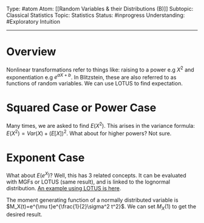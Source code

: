 Type: #atom
Atom: [[Random Variables & their Distributions (B)]]
Subtopic: Classical Statistics
Topic: Statistics
Status: #inprogress 
Understanding: #Exploratory Intuition

----
# Overview 

Nonlinear transformations refer to things like: raising to a power e.g $X^2$ and exponentiation e.g $e^{aX+b}$. In Blitzstein, these are also referred to as functions of random variables. We can use LOTUS to find expectation.

# Squared Case or Power Case

Many times, we are asked to find $E(X^2)$.  This arises in the variance formula: $E(X^2)=Var(X)+(E[X])^2$. What about for higher powers? Not sure.

# Exponent Case

What about $E(e^X)$? Well, this has 3 related concepts. It can be evaluated with MGFs or LOTUS (same result), and is linked to the lognormal distribution. [An example using LOTUS is here](https://math.stackexchange.com/questions/176196/calculate-the-expected-value-of-y-ex-where-x-sim-n-mu-sigma2).

The moment generating function of a normally distributed variable is $M_X(t)=e^{\mu t}e^{\frac{1}{2}\sigma^2 t^2}$. We can set $M_X(1)$ to get the desired result.